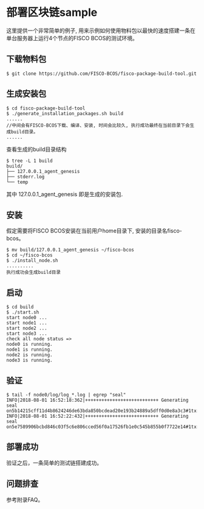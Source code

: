 # 部署区块链sample

这里提供一个非常简单的例子, 用来示例如何使用物料包以最快的速度搭建一条在单台服务器上运行4个节点的FISCO BCOS的测试环境。

## 下载物料包
```
$ git clone https://github.com/FISCO-BCOS/fisco-package-build-tool.git
```

## 生成安装包
```
$ cd fisco-package-build-tool
$ ./generate_installation_packages.sh build
......
//中间会有FISCO-BCOS下载、编译、安装, 时间会比较久, 执行成功最终在当前目录下会生成build目录。
......
```
查看生成的build目录结构
```
$ tree -L 1 build
build/
├── 127.0.0.1_agent_genesis
├── stderr.log
└── temp
```
其中 127.0.0.1_agent_genesis 即是生成的安装包.

## 安装
假定需要将FISCO BCOS安装在当前用户home目录下, 安装的目录名fisco-bcos。
```
$ mv build/127.0.0.1_agent_genesis ~/fisco-bcos
$ cd ~/fisco-bcos
$ ./install_node.sh
..........
执行成功会生成build目录
```

## 启动  
```
$ cd build
$ ./start.sh
start node0 ...
start node1 ...
start node2 ...
start node3 ...
check all node status => 
node0 is running.
node1 is running.
node2 is running.
node3 is running.
```

## 验证  
```
$ tail -f node0/log/log_*.log | egrep "seal"
INFO|2018-08-01 16:52:18:362|+++++++++++++++++++++++++++ Generating seal on5b14215cff11d4b8624246de63bda850bcdead20e193b24889a5dff0d0e8a3c3#1tx:0,maxtx:1000,tq.num=0time:1533113538362
INFO|2018-08-01 16:52:22:432|+++++++++++++++++++++++++++ Generating seal on5e7589906bcbd846c03f5c6e806cced56f0a17526fb1e0c545b855b0f7722e14#1tx:0,maxtx:1000,tq.num=0time:1533113542432
```

## 部署成功  
验证之后，一条简单的测试链搭建成功。

## 问题排查
参考附录FAQ。
